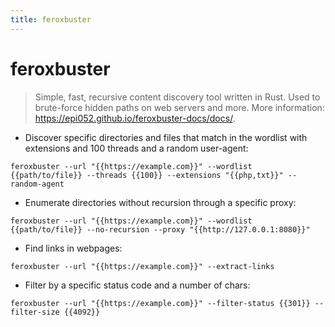 ```yaml
---
title: feroxbuster
---
```

# feroxbuster

> Simple, fast, recursive content discovery tool written in Rust.
> Used to brute-force hidden paths on web servers and more.
> More information: <https://epi052.github.io/feroxbuster-docs/docs/>.

- Discover specific directories and files that match in the wordlist with extensions and 100 threads and a random user-agent:

`feroxbuster --url "{{https://example.com}}" --wordlist {{path/to/file}} --threads {{100}} --extensions "{{php,txt}}" --random-agent`

- Enumerate directories without recursion through a specific proxy:

`feroxbuster --url "{{https://example.com}}" --wordlist {{path/to/file}} --no-recursion --proxy "{{http://127.0.0.1:8080}}"`

- Find links in webpages:

`feroxbuster --url "{{https://example.com}}" --extract-links`

- Filter by a specific status code and a number of chars:

`feroxbuster --url "{{https://example.com}}" --filter-status {{301}} --filter-size {{4092}}`
